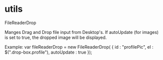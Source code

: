 utils
=====
FileReaderDrop

Manges Drag and Drop file input from Desktop's. 
If autoUpdate (for images) is set to true, the dropped image will be displayed.


Example:
var fileReaderDrop = new FileReaderDrop( { id : "profilePic", el : $(".drop-box.profile"), autoUpdate : true });
